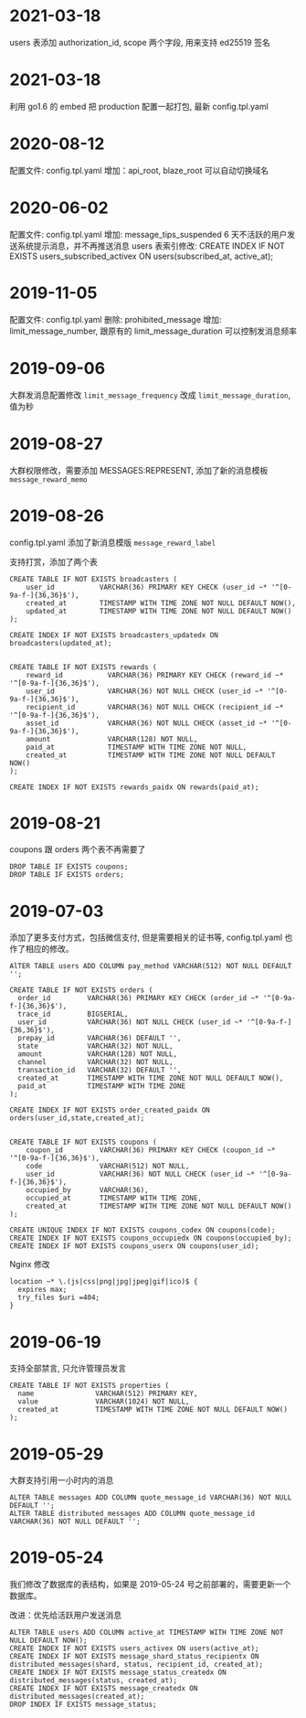 # 2021-03-18
users 表添加 authorization_id, scope 两个字段, 用来支持 ed25519 签名

# 2021-03-18
利用 go1.6 的 embed 把 production 配置一起打包, 最新 config.tpl.yaml 

# 2020-08-12
配置文件: config.tpl.yaml 
增加：api_root, blaze_root 可以自动切换域名


# 2020-06-02

配置文件: config.tpl.yaml 
增加: message_tips_suspended 6 天不活跃的用户发送系统提示消息，并不再推送消息
users 表索引修改: CREATE INDEX IF NOT EXISTS users_subscribed_activex ON users(subscribed_at, active_at);

# 2019-11-05

配置文件: config.tpl.yaml 
删除: prohibited_message
增加: limit_message_number, 跟原有的 limit_message_duration 可以控制发消息频率

# 2019-09-06

大群发消息配置修改 `limit_message_frequency` 改成 `limit_message_duration`, 值为秒

# 2019-08-27

大群权限修改，需要添加 MESSAGES:REPRESENT, 添加了新的消息模板 `message_reward_memo`

# 2019-08-26

config.tpl.yaml 添加了新消息模版 `message_reward_label`

支持打赏，添加了两个表
```
CREATE TABLE IF NOT EXISTS broadcasters (
	user_id	          VARCHAR(36) PRIMARY KEY CHECK (user_id ~* '^[0-9a-f-]{36,36}$'),
	created_at        TIMESTAMP WITH TIME ZONE NOT NULL DEFAULT NOW(),
	updated_at        TIMESTAMP WITH TIME ZONE NOT NULL DEFAULT NOW()
);

CREATE INDEX IF NOT EXISTS broadcasters_updatedx ON broadcasters(updated_at);


CREATE TABLE IF NOT EXISTS rewards (
	reward_id           VARCHAR(36) PRIMARY KEY CHECK (reward_id ~* '^[0-9a-f-]{36,36}$'),
	user_id	            VARCHAR(36) NOT NULL CHECK (user_id ~* '^[0-9a-f-]{36,36}$'),
	recipient_id        VARCHAR(36) NOT NULL CHECK (recipient_id ~* '^[0-9a-f-]{36,36}$'),
	asset_id            VARCHAR(36) NOT NULL CHECK (asset_id ~* '^[0-9a-f-]{36,36}$'),
	amount              VARCHAR(128) NOT NULL,
	paid_at             TIMESTAMP WITH TIME ZONE NOT NULL,
	created_at          TIMESTAMP WITH TIME ZONE NOT NULL DEFAULT NOW()
);

CREATE INDEX IF NOT EXISTS rewards_paidx ON rewards(paid_at);
```


# 2019-08-21

coupons 跟 orders 两个表不再需要了

```
DROP TABLE IF EXISTS coupons;
DROP TABLE IF EXISTS orders;
```

# 2019-07-03

添加了更多支付方式，包括微信支付, 但是需要相关的证书等, config.tpl.yaml 也作了相应的修改。

```
AlTER TABLE users ADD COLUMN pay_method VARCHAR(512) NOT NULL DEFAULT '';

CREATE TABLE IF NOT EXISTS orders (
  order_id         VARCHAR(36) PRIMARY KEY CHECK (order_id ~* '^[0-9a-f-]{36,36}$'),
  trace_id         BIGSERIAL,
  user_id          VARCHAR(36) NOT NULL CHECK (user_id ~* '^[0-9a-f-]{36,36}$'),
  prepay_id        VARCHAR(36) DEFAULT '',
  state            VARCHAR(32) NOT NULL,
  amount           VARCHAR(128) NOT NULL,
  channel          VARCHAR(32) NOT NULL,
  transaction_id   VARCHAR(32) DEFAULT '',
  created_at       TIMESTAMP WITH TIME ZONE NOT NULL DEFAULT NOW(),
  paid_at          TIMESTAMP WITH TIME ZONE
);

CREATE INDEX IF NOT EXISTS order_created_paidx ON orders(user_id,state,created_at);


CREATE TABLE IF NOT EXISTS coupons (
	coupon_id         VARCHAR(36) PRIMARY KEY CHECK (coupon_id ~* '^[0-9a-f-]{36,36}$'),
	code              VARCHAR(512) NOT NULL,
	user_id	          VARCHAR(36) NOT NULL CHECK (user_id ~* '^[0-9a-f-]{36,36}$'),
	occupied_by       VARCHAR(36),
	occupied_at       TIMESTAMP WITH TIME ZONE,
	created_at        TIMESTAMP WITH TIME ZONE NOT NULL DEFAULT NOW()
);

CREATE UNIQUE INDEX IF NOT EXISTS coupons_codex ON coupons(code);
CREATE INDEX IF NOT EXISTS coupons_occupiedx ON coupons(occupied_by);
CREATE INDEX IF NOT EXISTS coupons_userx ON coupons(user_id);
```

Nginx 修改

```
location ~* \.(js|css|png|jpg|jpeg|gif|ico)$ {
  expires max;
  try_files $uri =404;
}
```

# 2019-06-19

支持全部禁言, 只允许管理员发言

```
CREATE TABLE IF NOT EXISTS properties (
  name               VARCHAR(512) PRIMARY KEY,
  value              VARCHAR(1024) NOT NULL,
  created_at         TIMESTAMP WITH TIME ZONE NOT NULL DEFAULT NOW()
);
```

# 2019-05-29

大群支持引用一小时内的消息

```
ALTER TABLE messages ADD COLUMN quote_message_id VARCHAR(36) NOT NULL DEFAULT '';
ALTER TABLE distributed_messages ADD COLUMN quote_message_id VARCHAR(36) NOT NULL DEFAULT '';
```


# 2019-05-24

我们修改了数据库的表结构，如果是 2019-05-24 号之前部署的，需要更新一个数据库。

改进：优先给活跃用户发送消息

```
ALTER TABLE users ADD COLUMN active_at TIMESTAMP WITH TIME ZONE NOT NULL DEFAULT NOW();
CREATE INDEX IF NOT EXISTS users_activex ON users(active_at);
CREATE INDEX IF NOT EXISTS message_shard_status_recipientx ON distributed_messages(shard, status, recipient_id, created_at);
CREATE INDEX IF NOT EXISTS message_status_createdx ON distributed_messages(status, created_at);
CREATE INDEX IF NOT EXISTS message_createdx ON distributed_messages(created_at);
DROP INDEX IF EXISTS message_status;
```
